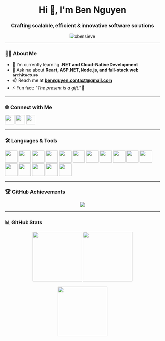 <h1 align="center">Hi 👋, I'm Ben Nguyen</h1>
<h3 align="center">Crafting scalable, efficient & innovative software solutions</h3>

<p align="center">
  <img src="https://komarev.com/ghpvc/?username=xbensieve&label=Profile%20views&color=0e75b6&style=flat" alt="xbensieve" />
</p>

---

### 👨‍💻 About Me

- 🔭 I’m currently learning **.NET and Cloud-Native Development**
- 💬 Ask me about **React, ASP.NET, Node.js, and full-stack web architecture**
- 📫 Reach me at **bennguyen.contact@gmail.com**
- ⚡ Fun fact: *"The present is a gift."* 🎁

---

### 🌐 Connect with Me

<p align="left">
  <a href="https://www.linkedin.com/in/ben-nguyen-contact/" target="_blank"><img src="https://raw.githubusercontent.com/rahuldkjain/github-profile-readme-generator/master/src/images/icons/Social/linked-in-alt.svg" width="30" /></a>
  <a href="https://www.facebook.com/sheerhypocrisy14159/" target="_blank"><img src="https://raw.githubusercontent.com/rahuldkjain/github-profile-readme-generator/master/src/images/icons/Social/facebook.svg" width="30" /></a>
  <a href="https://www.leetcode.com/dev-fstacker" target="_blank"><img src="https://raw.githubusercontent.com/rahuldkjain/github-profile-readme-generator/master/src/images/icons/Social/leet-code.svg" width="30" /></a>
</p>

---

### 🛠️ Languages & Tools

<p align="left">
  <img src="https://cdn.jsdelivr.net/gh/devicons/devicon/icons/react/react-original.svg" width="40" />
  <img src="https://cdn.jsdelivr.net/gh/devicons/devicon/icons/dot-net/dot-net-original.svg" width="40" />
  <img src="https://cdn.jsdelivr.net/gh/devicons/devicon/icons/nodejs/nodejs-original.svg" width="40" />
  <img src="https://cdn.jsdelivr.net/gh/devicons/devicon/icons/csharp/csharp-original.svg" width="40" />
  <img src="https://cdn.jsdelivr.net/gh/devicons/devicon/icons/typescript/typescript-original.svg" width="40" />
  <img src="https://cdn.jsdelivr.net/gh/devicons/devicon/icons/javascript/javascript-original.svg" width="40" />
  <img src="https://cdn.jsdelivr.net/gh/devicons/devicon/icons/java/java-original.svg" width="40" />
  <img src="https://cdn.jsdelivr.net/gh/devicons/devicon/icons/python/python-original.svg" width="40" />
  <img src="https://cdn.jsdelivr.net/gh/devicons/devicon/icons/html5/html5-original.svg" width="40" />
  <img src="https://cdn.jsdelivr.net/gh/devicons/devicon/icons/css3/css3-original.svg" width="40" />
  <img src="https://cdn.jsdelivr.net/gh/devicons/devicon/icons/mysql/mysql-original.svg" width="40" />
  <img src="https://cdn.jsdelivr.net/gh/devicons/devicon/icons/mongodb/mongodb-original.svg" width="40" />
  <img src="https://cdn.jsdelivr.net/gh/devicons/devicon/icons/postgresql/postgresql-original.svg" width="40" />
  <img src="https://cdn.jsdelivr.net/gh/devicons/devicon/icons/git/git-original.svg" width="40" />
  <img src="https://cdn.jsdelivr.net/gh/devicons/devicon/icons/figma/figma-original.svg" width="40" />
  <img src="https://cdn.jsdelivr.net/gh/devicons/devicon/icons/azure/azure-original.svg" width="40" />
</p>

---

### 🏆 GitHub Achievements

<p align="center">
  <img src="https://github-profile-trophy.vercel.app/?username=xbensieve&theme=onedark&no-bg=true&no-frame=true&row=1" />
</p>

---

### 📊 GitHub Stats

<p align="center">
  <img src="https://github-readme-stats.vercel.app/api?username=xbensieve&show_icons=true&theme=tokyonight" height="160" />
  <img src="https://github-readme-stats.vercel.app/api/top-langs/?username=xbensieve&layout=compact&theme=tokyonight" height="160" />
</p>

<p align="center">
  <img src="https://github-readme-streak-stats.herokuapp.com/?user=xbensieve&theme=tokyonight" height="160" />
</p>
